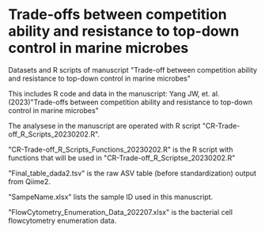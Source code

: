 # Trade-offs between competition ability and resistance to top-down control in marine microbes
Datasets and R scripts of manuscript "Trade-off between competition ability and resistance to top-down control in marine microbes"

This includes R code and data in the manuscript: Yang JW, et. al.(2023)"Trade-offs between competition ability and resistance to top-down control in marine microbes"

The analysese in the manuscript are operated with R script "CR-Trade-off_R_Scripts_20230202.R".

"CR-Trade-off_R_Scripts_Functions_20230202.R" is the R script with functions that will be used in "CR-Trade-off_R_Scriptse_20230202.R"

"Final_table_dada2.tsv" is the raw ASV table (before standardization) output from Qiime2.

"SampeName.xlsx" lists the sample ID used in this manuscript.

"FlowCytometry_Enumeration_Data_202207.xlsx" is the bacterial cell flowcytometry enumeration data.
